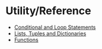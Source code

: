 # Utility/Reference
- [Conditional and Loop Statements](https://github.com/danielrferreira/pySTETV/tree/main/Utility/Reference/Conditional%20and%20Loops)
- [Lists, Tuples and Dictionaries](https://github.com/danielrferreira/pySTETV/tree/main/Utility/Reference/Lists%20Tuples%20and%20Dictionaries)
- [Functions](https://github.com/danielrferreira/pySTETV/tree/main/Utility/Reference/Functions)
